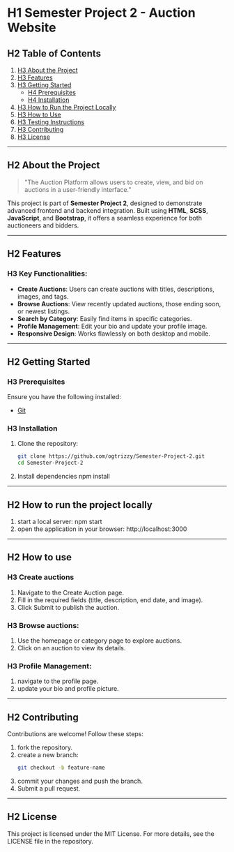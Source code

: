 # H1 Semester Project 2 - Auction Website

## H2 Table of Contents
1. [H3 About the Project](#about-the-project)  
2. [H3 Features](#features)  
3. [H3 Getting Started](#getting-started)  
   - [H4 Prerequisites](#prerequisites)  
   - [H4 Installation](#installation)  
4. [H3 How to Run the Project Locally](#how-to-run-the-project-locally)  
5. [H3 How to Use](#how-to-use)  
6. [H3 Testing Instructions](#testing-instructions)  
7. [H3 Contributing](#contributing)  
8. [H3 License](#license)

---

## H2 About the Project

> "The Auction Platform allows users to create, view, and bid on auctions in a user-friendly interface."

This project is part of **Semester Project 2**, designed to demonstrate advanced frontend and backend integration. Built using **HTML**, **SCSS**, **JavaScript**, and **Bootstrap**, it offers a seamless experience for both auctioneers and bidders.

---

## H2 Features

### H3 Key Functionalities:
- **Create Auctions**: Users can create auctions with titles, descriptions, images, and tags.  
- **Browse Auctions**: View recently updated auctions, those ending soon, or newest listings.  
- **Search by Category**: Easily find items in specific categories.  
- **Profile Management**: Edit your bio and update your profile image.  
- **Responsive Design**: Works flawlessly on both desktop and mobile.

---

## H2 Getting Started

### H3 Prerequisites
Ensure you have the following installed:
- [Git](https://git-scm.com/)

### H3 Installation
1. Clone the repository:  
   ```bash
   git clone https://github.com/ogtrizzy/Semester-Project-2.git
   cd Semester-Project-2
2. Install dependencies
  npm install

---

## H2 How to run the project locally
1. start a local server:
  npm start
2. open the application in your browser:
   http://localhost:3000

---

## H2 How to use
### H3 Create auctions
1. Navigate to the Create Auction page.
2. Fill in the required fields (title, description, end date, and image).
3. Click Submit to publish the auction.

### H3 Browse auctions:
1. Use the homepage or category page to explore auctions.
2. Click on an auction to view its details.

### H3 Profile Management:
1. navigate to the profile page.
2. update your bio and profile picture.

---

## H2 Contributing
Contributions are welcome! Follow these steps:
1. fork the repository.
2. create a new branch:
   ```bash
   git checkout -b feature-name
3. commit your changes and push the branch. 
4. Submit a pull request.

---

## H2 License
This project is licensed under the MIT License.
For more details, see the LICENSE file in the repository.













  
